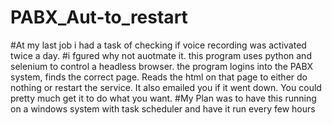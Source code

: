 # PABX_Aut-to_restart



#At my last job i had a task of checking if voice recording was activated twice a day.
#i fgured why not auotmate it. this program uses python and selenium to control a headless browser. the program logins into the PABX system, finds the correct page. Reads the html on that page to either do nothing or restart the service. It also emailed you if it went down. You could pretty much get it to do what you want.
#My Plan was to have this running on a windows system with task scheduler and have it run every few hours
